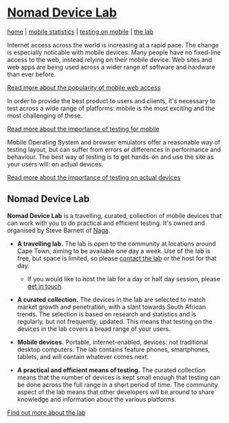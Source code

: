 # [Nomad Device Lab](index.md)

[home](index.md) | [mobile statistics](mobile-statistics.md) | [testing on mobile](testing-on-mobile.md) | [the lab](the-lab.md)

Internet access across the world is increasing at a rapid pace. The change is especially noticable with mobile devices. Many people have no fixed-line access to the web, instead relying on their mobile device. Web sites and web apps are being used across a wider range of software and hardware than ever before.

[Read more about the popularity of mobile web access](mobile-statistics.md)

In order to provide the best product to users and clients, it's necessary to test across a wide range of platforms: mobile is the most exciting and the most challenging of these.

[Read more about the importance of testing for mobile](testing-on-mobile.md)

Mobile Operating System and browser emulators offer a reasonable way of testing layout, but can suffer from errors or differences in performance and behaviour. The best way of testing is to get hands-on and use the site as your users will: on actual devices.

[Read more about the importance of testing on actual devices](the-lab.md#whytestonrealdevices)

## Nomad Device Lab

**Nomad Device Lab** is a travelling, curated, collection of mobile devices that can work with you to do practical and efficient testing. It's owned and organised by Steve Barnett of [Naga](http://naga.coza).

* **A travelling lab.** The lab is open to the community at locations around Cape Town, aiming to be available one day a week. Use of the lab is free, but space is limited, so please [contact the lab](mailto:nomad@devicelab.co.za) or the host for that day.
	* If you would like to host the lab for a day or half day session, please [get in touch](mailto:nomad@devicelab.co.za?subject=I%20would%20like%20to%20host%20the%20lab%20for%20a%20session).

* **A curated collection.** The devices in the lab are selected to match market growth and penetration, with a slant towards South African trends. The selection is based on research and statistics and is regularly, but not frequently, updated. This means that testing on the devices in the lab covers a broad range of your users.

* **Mobile devices.** Portable, internet-enabled, devices: not traditional desktop computers. The lab contains feature phones, smartphones, tablets, and will contain whatever comes next.

* **A practical and efficient means of testing.** The curated collection means that the number of devices is kept small enough that testing can be done across the full range in a short period of time. The community aspect of the lab means that other developers will be around to share knowledge and information about the various platforms.


[Find out more about the lab](the-lab.md)